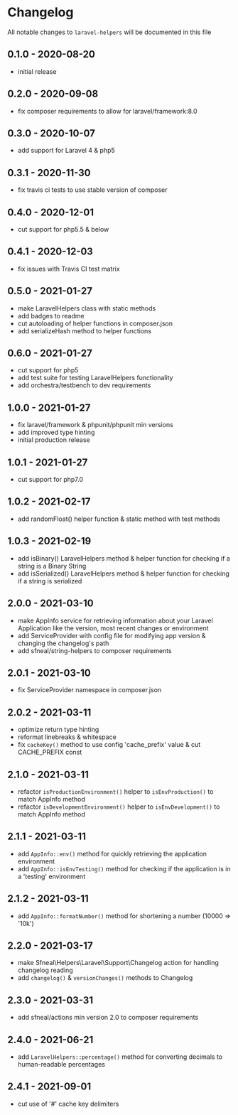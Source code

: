 # Changelog

All notable changes to `laravel-helpers` will be documented in this file


## 0.1.0 - 2020-08-20
- initial release


## 0.2.0 - 2020-09-08
- fix composer requirements to allow for laravel/framework:8.0


## 0.3.0 - 2020-10-07
- add support for Laravel 4 & php5


## 0.3.1 - 2020-11-30
- fix travis ci tests to use stable version of composer


## 0.4.0 - 2020-12-01
- cut support for php5.5 & below


## 0.4.1 - 2020-12-03
- fix issues with Travis CI test matrix


## 0.5.0 - 2021-01-27
- make LaravelHelpers class with static methods 
- add badges to readme 
- cut autoloading of helper functions in composer.json
- add serializeHash method to helper functions


## 0.6.0 - 2021-01-27
- cut support for php5
- add test suite for testing LaravelHelpers functionality
- add orchestra/testbench to dev requirements


## 1.0.0 - 2021-01-27
- fix laravel/framework & phpunit/phpunit min versions
- add improved type hinting
- initial production release


## 1.0.1 - 2021-01-27
- cut support for php7.0


## 1.0.2 - 2021-02-17
- add randomFloat() helper function & static method with test methods


## 1.0.3 - 2021-02-19
- add isBinary() LaravelHelpers method & helper function for checking if a string is a Binary String
- add isSerialized() LaravelHelpers method & helper function for checking if a string is serialized


## 2.0.0 - 2021-03-10
- make AppInfo service for retrieving information about your Laravel Application like the version, most recent changes or environment
- add ServiceProvider with config file for modifying app version & changing the changelog's path
- add sfneal/string-helpers to composer requirements


## 2.0.1 - 2021-03-10
- fix ServiceProvider namespace in composer.json


## 2.0.2 - 2021-03-11
 - optimize return type hinting
 - reformat linebreaks & whitespace
 - fix `cacheKey()` method to use config 'cache_prefix' value & cut CACHE_PREFIX const


## 2.1.0 - 2021-03-11
- refactor `isProductionEnvironment()` helper to `isEnvProduction()` to match AppInfo method
- refactor `isDevelopmentEnvironment()` helper to `isEnvDevelopment()` to match AppInfo method


## 2.1.1 - 2021-03-11
- add `AppInfo::env()` method for quickly retrieving the application environment
- add `AppInfo::isEnvTesting()` method for checking if the application is in a 'testing' environment


## 2.1.2 - 2021-03-11
- add `AppInfo::formatNumber()` method for shortening a number (10000 => '10k')


## 2.2.0 - 2021-03-17
- make Sfneal\Helpers\Laravel\Support\Changelog action for handling changelog reading
- add `changelog()` & `versionChanges()` methods to Changelog


## 2.3.0 - 2021-03-31
- add sfneal/actions min version 2.0 to composer requirements


## 2.4.0 - 2021-06-21
- add `LaravelHelpers::percentage()` method for converting decimals to human-readable percentages


## 2.4.1 - 2021-09-01
- cut use of '#' cache key delimiters
